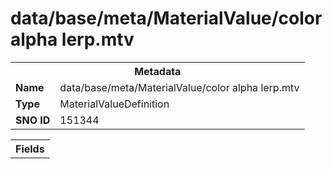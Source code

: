 <h1>data/base/meta/MaterialValue/color alpha lerp.mtv</h1><table><tr><th colspan="100%">Metadata</th></tr><tr><td><b>Name</b></td><td>data/base/meta/MaterialValue/color alpha lerp.mtv</td></tr><tr><td><b>Type</b></td><td>MaterialValueDefinition</td></tr><tr><td><b>SNO ID</b></td><td>151344</td></tr></table>

<table><tr><th colspan="100%">Fields</th></tr></table>

